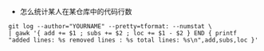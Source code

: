 

* 怎么统计某人在某仓库中的代码行数
```shell
git log --author="YOURNAME" --pretty=tformat: --numstat \
| gawk '{ add += $1 ; subs += $2 ; loc += $1 - $2 } END { printf "added lines: %s removed lines : %s total lines: %s\n",add,subs,loc }'
```

